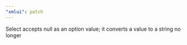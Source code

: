 ```yaml
---
"xmlui": patch
---
```


Select accepts null as an option value; it converts a value to a string no longer
